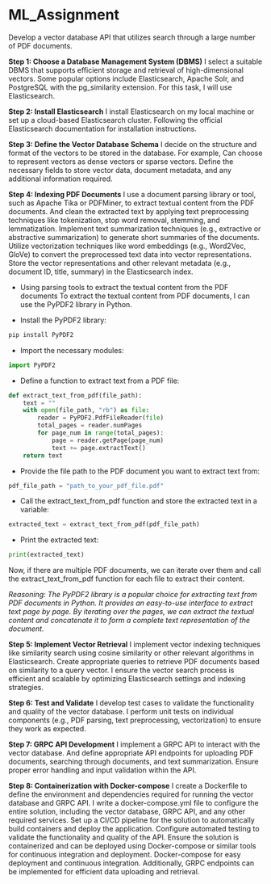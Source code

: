 # ML_Assignment
Develop a vector database API that utilizes search through a large number of PDF documents. 


**Step 1: Choose a Database Management System (DBMS)**
I select a suitable DBMS that supports efficient storage and retrieval of high-dimensional vectors. Some popular options include Elasticsearch, Apache Solr, and PostgreSQL with the pg_similarity extension. For this task, I will use Elasticsearch.

**Step 2: Install Elasticsearch**
I install Elasticsearch on my local machine or set up a cloud-based Elasticsearch cluster. Following the official Elasticsearch documentation for installation instructions.

**Step 3: Define the Vector Database Schema**
I decide on the structure and format of the vectors to be stored in the database. For example, Can choose to represent vectors as dense vectors or sparse vectors.
Define the necessary fields to store vector data, document metadata, and any additional information required.

**Step 4: Indexing PDF Documents**
I use a document parsing library or tool, such as Apache Tika or PDFMiner, to extract textual content from the PDF documents.
And clean the extracted text by applying text preprocessing techniques like tokenization, stop word removal, stemming, and lemmatization.
Implement text summarization techniques (e.g., extractive or abstractive summarization) to generate short summaries of the documents.
Utilize vectorization techniques like word embeddings (e.g., Word2Vec, GloVe) to convert the preprocessed text data into vector representations.
Store the vector representations and other relevant metadata (e.g., document ID, title, summary) in the Elasticsearch index.

- Using parsing tools to extract the textual content from the PDF documents
To extract the textual content from PDF documents, I can use the PyPDF2 library in Python.

- Install the PyPDF2 library:
```python
pip install PyPDF2
```

- Import the necessary modules:
```python
import PyPDF2
```

- Define a function to extract text from a PDF file:
```python
def extract_text_from_pdf(file_path):
    text = ""
    with open(file_path, "rb") as file:
        reader = PyPDF2.PdfFileReader(file)
        total_pages = reader.numPages
        for page_num in range(total_pages):
            page = reader.getPage(page_num)
            text += page.extractText()
    return text
```

- Provide the file path to the PDF document you want to extract text from:
```python
pdf_file_path = "path_to_your_pdf_file.pdf"
```

- Call the extract_text_from_pdf function and store the extracted text in a variable:
```python
extracted_text = extract_text_from_pdf(pdf_file_path)
```

- Print the extracted text:
```python
print(extracted_text)
```

Now, if there are multiple PDF documents, we can iterate over them and call the extract_text_from_pdf function for each file to extract their content.

*Reasoning: The PyPDF2 library is a popular choice for extracting text from PDF documents in Python. It provides an easy-to-use interface to extract text page by page. By iterating over the pages, we can extract the textual content and concatenate it to form a complete text representation of the document.*






**Step 5: Implement Vector Retrieval**
I implement vector indexing techniques like similarity search using cosine similarity or other relevant algorithms in Elasticsearch.
Create appropriate queries to retrieve PDF documents based on similarity to a query vector. 
I ensure the vector search process is efficient and scalable by optimizing Elasticsearch settings and indexing strategies.

**Step 6: Test and Validate**
I develop test cases to validate the functionality and quality of the vector database.
I perform unit tests on individual components (e.g., PDF parsing, text preprocessing, vectorization) to ensure they work as expected.

**Step 7: GRPC API Development**
I implement a GRPC API to interact with the vector database.
And define appropriate API endpoints for uploading PDF documents, searching through documents, and text summarization.
Ensure proper error handling and input validation within the API.

**Step 8: Containerization with Docker-compose**
I create a Dockerfile to define the environment and dependencies required for running the vector database and GRPC API.
I write a docker-compose.yml file to configure the entire solution, including the vector database, GRPC API, and any other required services.
Set up a CI/CD pipeline for the solution to automatically build containers and deploy the application.
Configure automated testing to validate the functionality and quality of the API.
Ensure the solution is containerized and can be deployed using Docker-compose or similar tools for continuous integration and deployment.
Docker-compose for easy deployment and continuous integration. Additionally, GRPC endpoints can be implemented for efficient data uploading and retrieval.
